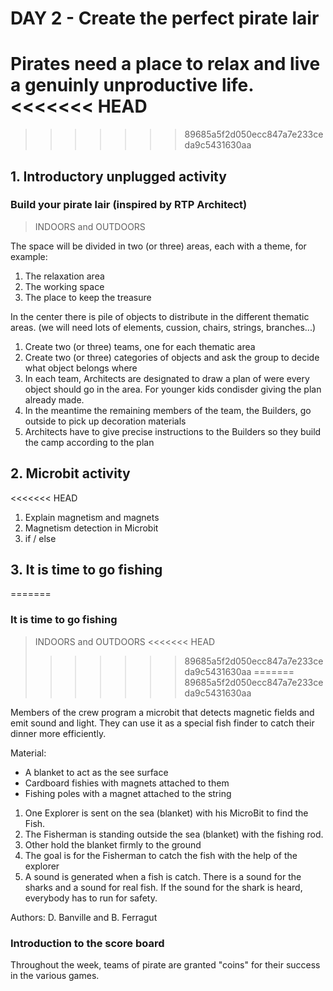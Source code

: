 
# DAY 2 - Create the perfect pirate lair

Pirates need a place to relax and live a genuinly unproductive life.
<<<<<<< HEAD
=======

>>>>>>> 89685a5f2d050ecc847a7e233ceda9c5431630aa


## 1. Introductory unplugged activity 

### Build your pirate lair (inspired by RTP Architect) 
> INDOORS and OUTDOORS

The space will be divided in two (or three) areas, each with a theme, for example:
1. The relaxation area
2. The working space
3. The place to keep the treasure

In the center there is pile of objects to distribute in the different thematic areas. (we will need lots of elements, cussion, chairs, strings, branches...)

1) Create two (or three) teams, one for each thematic area
2) Create two (or three) categories of objects and ask the group to decide what object belongs where
3) In each team, Architects are designated to draw a plan of were every object should go in the area. For younger kids condisder giving the plan already made.
4) In the meantime the remaining members of the team, the Builders, go outside to pick up decoration materials
5) Architects have to give precise instructions to the Builders so they build the camp according to the plan

## 2. Microbit activity

<<<<<<< HEAD
1. Explain magnetism and magnets
2. Magnetism detection in Microbit
3. if / else

## 3. It is time to go fishing
=======
### It is time to go fishing
> INDOORS and OUTDOORS
<<<<<<< HEAD
>>>>>>> 89685a5f2d050ecc847a7e233ceda9c5431630aa
=======
>>>>>>> 89685a5f2d050ecc847a7e233ceda9c5431630aa

Members of the crew program a microbit that detects magnetic fields and emit sound and light.
They can use it as a special fish finder to catch their dinner more efficiently. 

Material:
* A blanket to act as the see surface
* Cardboard fishies with magnets attached to them
* Fishing poles with a magnet attached to the string 

1) One Explorer is sent on the sea (blanket) with his MicroBit to find the Fish.
2) The Fisherman is standing outside the sea (blanket) with the fishing rod.
3) Other hold the blanket firmly to the ground
4) The goal is for the Fisherman to catch the fish with the help of the explorer
5) A sound is generated when a fish is catch. There is a sound for the sharks and a sound for real fish. If the sound for the shark is heard, everybody has to run for safety.

Authors: D. Banville and B. Ferragut

### Introduction to the score board

Throughout the week, teams of pirate are granted "coins" for their success in the various games.

